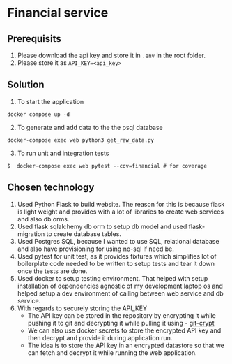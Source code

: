# Financial service
## Prerequisits
1. Please download the api key and store it in `.env` in the root folder.
2. Please store it as `API_KEY=<api_key>`

## Solution
1. To start the application
```
docker compose up -d
```
2. To generate and add data to the the psql database
```
docker-compose exec web python3 get_raw_data.py
```

3. To run unit and integration tests
```
$  docker-compose exec web pytest --cov=financial # for coverage
```

## Chosen technology
1. Used Python Flask to build website. The reason for this is because flask is light weight and provides with a lot of libraries to create web services and also db orms.
2. Used flask sqlalchemy db orm to setup db model and used flask-migration to create database tables.
3. Used Postgres SQL, because I wanted to use SQL, relational database and also have provisioning for using no-sql if need be.
4. Used pytest for unit test, as it provides fixtures which simplifies lot of boilerplate code needed to be written to setup tests and tear it down once the tests are done.
5. Used docker to setup testing environment. That helped with setup installation of dependencies agnostic of my development laptop os and helped setup a dev environment of calling between web service and db service.
6. With regards to securely storing the API_KEY
    - The API key can be stored in the repository by encrypting it while pushing it to git and decrypting it while pulling it using - [git-crypt](https://www.agwa.name/projects/git-crypt/)
    - We can also use docker secrets to store the encrypted API key and then decrypt and provide it during application run.
    - The idea is to store the API key in an encrypted datastore so that we can fetch and decrypt it while running the web application.
